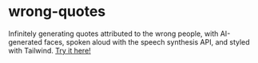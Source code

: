 # wrong-quotes
Infinitely generating quotes attributed to the wrong people, with AI-generated faces, spoken aloud with the speech synthesis API, and styled with Tailwind.
[Try it here!](https://composedevelopment.github.io/wrong-quotes/)
